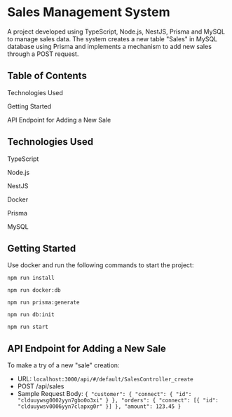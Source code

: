 # Sales Management System

A project developed using TypeScript, Node.js, NestJS, Prisma and MySQL to manage sales data. The system creates a new table "Sales" in MySQL database using Prisma and implements a mechanism to add new sales through a POST request.

## Table of Contents

Technologies Used

Getting Started

API Endpoint for Adding a New Sale

## Technologies Used

TypeScript

Node.js

NestJS

Docker

Prisma

MySQL

## Getting Started

Use docker and run the following commands to start the project:

`npm run install`

`npm run docker:db`

`npm run prisma:generate`

`npm run db:init`

`npm run start`

## API Endpoint for Adding a New Sale

To make a try of a new "sale" creation:

- URL:
  `localhost:3000/api/#/default/SalesController_create`
- POST /api/sales
- Sample Request Body:
  `{
        "customer": {
            "connect": {
                "id": "clduuywsg0002yyn7gbo0o3xi"
            }
        },
        "orders": {
        "connect": [{
        "id": "clduuywsv0006yyn7clapxg0r"
        }]
        },
        "amount": 123.45
}`
